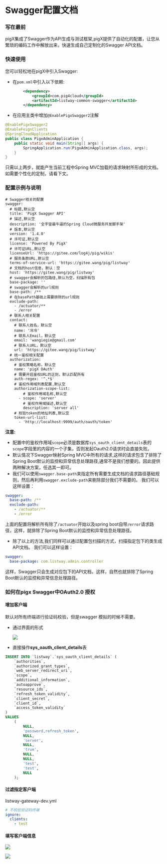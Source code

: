 # Swagger配置文档

### 写在最前
pigX集成了Swagger作为API生成与测试框架,pigX提供了自动化的配置，让您从繁琐的编码工作中解放出来，快速生成自己定制化的Swagger API文档。

### 快速使用
您可以轻松地在pigX中引入Swagger:   

- 在`pom.xml`中引入以下依赖:

```xml
		<dependency>
			<groupId>com.pig4cloud</groupId>
			<artifactId>listway-common-swagger</artifactId>
		</dependency>
```

- 在应用主类中增加`@EnablePigxSwagger2`注解

```java
@EnablePigxSwagger2
@EnableFeignClients
@SpringCloudApplication
public class PigxAdminApplication {
	public static void main(String[] args) {
		SpringApplication.run(PigxAdminApplication.class, args);
	}
}
```

只需以上两步，就能产生当前工程中Spring MVC加载的请求映射所形成的文档。如需要个性化的定制，请看下文。

### 配置示例与说明

```
# Swagger相关的配置
swagger:
  # 标题,默认空
  title: 'PigX Swagger API'
  # 描述,默认空
  description: '全宇宙最牛逼的Spring Cloud微服务开发脚手架'
  # 版本,默认空
  version: '1.4.0'
  # 许可证,默认空
  license: 'Powered By PigX'
  # 许可证URL,默认空
  licenseUrl: 'https://gitee.com/log4j/pig/wikis'
  # 服务条款URL,默认空
  terms-of-service-url: 'https://gitee.wang/pig/listway'
  # 文档的host信息，默认：空
  host: 'https://gitee.wang/pig/listway'
  # swagger会解析的包路径,默认为空，扫描所有包
  base-package: '' 
  # swagger会解析的url规则
  base-path: /**
  # 在basePath基础上需要排除的url规则
  exclude-path: 
    - /actuator/**
    - /error  
  # 联系人相关配置
  contact:
    # 联系人姓名，默认空
    name: '冷冷'
    # 联系人Email，默认空
    email: 'wangiegie@gmail.com'
    # 联系人URL，默认空
    url: 'https://gitee.wang/pig/listway'
  # 统一鉴权相关配置
  authorization:
    # 鉴权策略名称，默认空
    name: 'pigX OAuth'
    # 需要开启鉴权URL的正则，默认匹配所有
    auth-regex: '^.*$'
    # 鉴权作用域列表配置,默认空
    authorization-scope-list:
        # 鉴权作用域名称,默认空
      - scope: 'server'
        # 鉴权作用域描述,默认空
        description: 'server all'
    # 校验token的地址列表,默认空  
    token-url-list:
      - 'http://localhost:9999/auth/oauth/token'

```

**注意:**
- 配置中的鉴权作用域`scope`必须是数据库`sys_oauth_client_details`表的`scope`字段里的内容的一个子集，否则发起Oauth2.0请求时会直接失败。
- 默认情况下Swagger映射Spring MVC中所有的请求,这样的请求包含了排除了Spring Boot默认的监控和异常信息处理路径,通常不是我们想要的。因此提供两种解决方案，任选其一即可。
- 我们可以使用`swagger.base-path`来指定所有需要生成文档的请求路径基础规则，然后再利用`swagger.exclude-path`来剔除部分我们不需要的。
我们可以这样设置：

```yaml
swagger:
  base-path: /**
  exclude-path: 
    - /actuator/**
    - /error
```

上面的配置将解析所有除了`/actuator`开始以及spring boot自带`/error`请求路径，这样，就排除了Spring Boot默认的监控和异常信息处理路径。   
- 除了以上的方法,我们同样可以通过配置包扫描的方式，扫描指定包下的类生成API文档。
我们可以这样设置：

```yaml
swagger:
  base-package: com.listway.admin.controller
```
这样，Swagger只会生成对应包下的API文档，这样，自然也就排除了Spring Boot默认的监控和异常信息处理路径。
### 如何在pigx Swagger中OAuth2.0 授权

#### 增加客户端

默认对所有终端进行验证码校验，但是swagger 模拟的时候不需要。

- 通过界面的形式

  ![](http://obq1lvsd9.bkt.clouddn.com/20180725132807.png)

- 直接操作**sys_oauth_client_details**表

```sql
INSERT INTO `listway`.`sys_oauth_client_details` (
	`authorities`,
	`authorized_grant_types`,
	`web_server_redirect_uri`,
	`scope`,
	`additional_information`,
	`autoapprove`,
	`resource_ids`,
	`refresh_token_validity`,
	`client_secret`,
	`client_id`,
	`access_token_validity`
)
VALUES
	(
		NULL,
		'password,refresh_token',
		NULL,
		'server',
		NULL,
		'true',
		NULL,
		NULL,
		'test',
		'test',
		NULL
	);
```

#### 过滤指定客户端

listway-gateway-dev.yml

```yml
# 不校验验证码终端
ignore:
  clients:
    - test
```

#### 填写客户端信息

![](http://obq1lvsd9.bkt.clouddn.com/20180725133119.png)

![](http://obq1lvsd9.bkt.clouddn.com/20180725133206.png)

